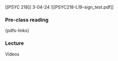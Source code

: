 [[PSYC 218]]
3-04-24
![[PSYC218-L19-sign_test.pdf]]
### Pre-class reading
{pdfs-links}
### Lecture
Videos
